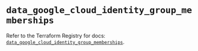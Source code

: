 # `data_google_cloud_identity_group_memberships`

Refer to the Terraform Registry for docs: [`data_google_cloud_identity_group_memberships`](https://registry.terraform.io/providers/hashicorp/google-beta/5.43.0/docs/data-sources/google_cloud_identity_group_memberships).
